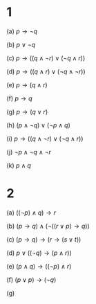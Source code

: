 # 1

(a) $p \to \lnot q$

(b) $p \lor \lnot q$

(c) $p \to ((q \land \lnot r) \lor (\lnot q \land r))$

(d) $p \to ((q \land r) \lor (\lnot q \land \lnot r))$

(e) $p \to (q \land r)$

(f) $p \to q$

(g) $p \to (q \lor r)$

(h) $(p \land \lnot q) \lor (\lnot p \land q)$

(i) $p \to ((q \land \lnot r) \lor (\lnot q \land r))$

(j) $\lnot p \land \lnot q \land \lnot r$

(k) $p \land q$

# 2

(a) $((\lnot p) \land q) \to r$

(b) $(p \to q) \land (\lnot((r \lor p)\to q))$

(c) $(p \to q) \to (r \to (s \lor t))$

(d) $p \lor ((\lnot q) \to (p \land r))$

(e) $(p \land q) \to ((\lnot p) \land r)$

(f) $(p \lor p) \to (\lnot q)$

(g)